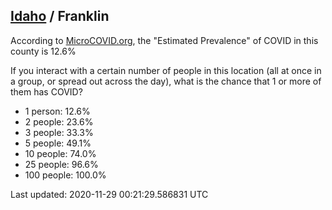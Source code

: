 
## [Idaho](/united-states/idaho) / Franklin

According to [MicroCOVID.org](http://microcovid.org),
the "Estimated Prevalence" of COVID in this county is 12.6%

If you interact with a certain number of people in this location
(all at once in a group, or spread out across the day), what is the chance that
1 or more of them has COVID?

- 1 person: 12.6%
- 2 people: 23.6%
- 3 people: 33.3%
- 5 people: 49.1%
- 10 people: 74.0%
- 25 people: 96.6%
- 100 people: 100.0%

Last updated: 2020-11-29 00:21:29.586831 UTC

